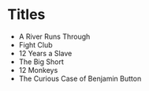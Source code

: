 # Titles

* A River Runs Through
* Fight Club
* 12 Years a Slave
* The Big Short
* 12 Monkeys
* The Curious Case of Benjamin Button
